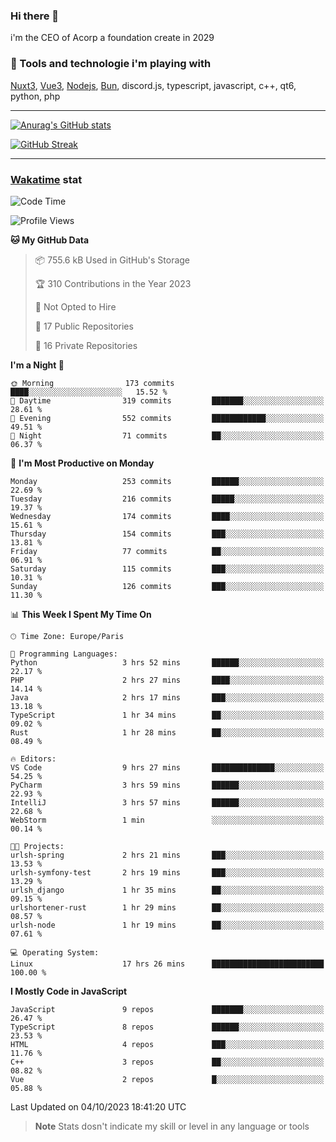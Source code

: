 ### Hi there 👋

i'm the CEO of Acorp a foundation create in 2029  

### 🧰 Tools and technologie i'm playing with

[Nuxt3](https://nuxt.com), [Vue3](https://vuejs.org/), [Nodejs](https://nodejs.org), [Bun](https://bun.sh/), discord.js, typescript, javascript, c++, qt6, python, php

---

[![Anurag's GitHub stats](https://github-readme-stats.vercel.app/api?username=ackimixs&show_icons=true&theme=github_dark&count_private=true)](https://www.ackimixs.xyz)

[![GitHub Streak](https://github-readme-streak-stats.herokuapp.com?user=Ackimixs&theme=github-dark-blue&date_format=j%20M%5B%20Y%5D&mode=weekly)](https://git.io/streak-stats)

---
 
 ### [Wakatime](https://wakatime.com/) stat

<!--START_SECTION:waka-->
![Code Time](http://img.shields.io/badge/Code%20Time-790%20hrs%207%20mins-blue)

![Profile Views](http://img.shields.io/badge/Profile%20Views-0-blue)

**🐱 My GitHub Data** 

> 📦 755.6 kB Used in GitHub's Storage 
 > 
> 🏆 310 Contributions in the Year 2023
 > 
> 🚫 Not Opted to Hire
 > 
> 📜 17 Public Repositories 
 > 
> 🔑 16 Private Repositories 
 > 
**I'm a Night 🦉** 

```text
🌞 Morning                173 commits         ████░░░░░░░░░░░░░░░░░░░░░   15.52 % 
🌆 Daytime                319 commits         ███████░░░░░░░░░░░░░░░░░░   28.61 % 
🌃 Evening                552 commits         ████████████░░░░░░░░░░░░░   49.51 % 
🌙 Night                  71 commits          ██░░░░░░░░░░░░░░░░░░░░░░░   06.37 % 
```
📅 **I'm Most Productive on Monday** 

```text
Monday                   253 commits         ██████░░░░░░░░░░░░░░░░░░░   22.69 % 
Tuesday                  216 commits         █████░░░░░░░░░░░░░░░░░░░░   19.37 % 
Wednesday                174 commits         ████░░░░░░░░░░░░░░░░░░░░░   15.61 % 
Thursday                 154 commits         ███░░░░░░░░░░░░░░░░░░░░░░   13.81 % 
Friday                   77 commits          ██░░░░░░░░░░░░░░░░░░░░░░░   06.91 % 
Saturday                 115 commits         ███░░░░░░░░░░░░░░░░░░░░░░   10.31 % 
Sunday                   126 commits         ███░░░░░░░░░░░░░░░░░░░░░░   11.30 % 
```


📊 **This Week I Spent My Time On** 

```text
🕑︎ Time Zone: Europe/Paris

💬 Programming Languages: 
Python                   3 hrs 52 mins       ██████░░░░░░░░░░░░░░░░░░░   22.17 % 
PHP                      2 hrs 27 mins       ████░░░░░░░░░░░░░░░░░░░░░   14.14 % 
Java                     2 hrs 17 mins       ███░░░░░░░░░░░░░░░░░░░░░░   13.18 % 
TypeScript               1 hr 34 mins        ██░░░░░░░░░░░░░░░░░░░░░░░   09.02 % 
Rust                     1 hr 28 mins        ██░░░░░░░░░░░░░░░░░░░░░░░   08.49 % 

🔥 Editors: 
VS Code                  9 hrs 27 mins       ██████████████░░░░░░░░░░░   54.25 % 
PyCharm                  3 hrs 59 mins       ██████░░░░░░░░░░░░░░░░░░░   22.93 % 
IntelliJ                 3 hrs 57 mins       ██████░░░░░░░░░░░░░░░░░░░   22.68 % 
WebStorm                 1 min               ░░░░░░░░░░░░░░░░░░░░░░░░░   00.14 % 

🐱‍💻 Projects: 
urlsh-spring             2 hrs 21 mins       ███░░░░░░░░░░░░░░░░░░░░░░   13.53 % 
urlsh-symfony-test       2 hrs 19 mins       ███░░░░░░░░░░░░░░░░░░░░░░   13.29 % 
urlsh_django             1 hr 35 mins        ██░░░░░░░░░░░░░░░░░░░░░░░   09.15 % 
urlshortener-rust        1 hr 29 mins        ██░░░░░░░░░░░░░░░░░░░░░░░   08.57 % 
urlsh-node               1 hr 19 mins        ██░░░░░░░░░░░░░░░░░░░░░░░   07.61 % 

💻 Operating System: 
Linux                    17 hrs 26 mins      █████████████████████████   100.00 % 
```

**I Mostly Code in JavaScript** 

```text
JavaScript               9 repos             ███████░░░░░░░░░░░░░░░░░░   26.47 % 
TypeScript               8 repos             ██████░░░░░░░░░░░░░░░░░░░   23.53 % 
HTML                     4 repos             ███░░░░░░░░░░░░░░░░░░░░░░   11.76 % 
C++                      3 repos             ██░░░░░░░░░░░░░░░░░░░░░░░   08.82 % 
Vue                      2 repos             █░░░░░░░░░░░░░░░░░░░░░░░░   05.88 % 
```




 Last Updated on 04/10/2023 18:41:20 UTC
<!--END_SECTION:waka-->

> **Note**
> Stats dosn't indicate my skill or level in any language or tools

